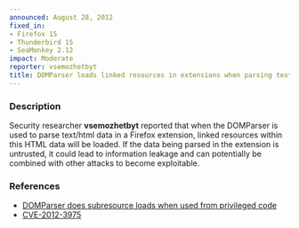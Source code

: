 ```yaml
---
announced: August 28, 2012
fixed_in:
- Firefox 15
- Thunderbird 15
- SeaMonkey 2.12
impact: Moderate
reporter: vsemozhetbyt
title: DOMParser loads linked resources in extensions when parsing text/html
---
```


<h3>Description</h3>

<p>Security researcher <strong>vsemozhetbyt</strong> reported that when the
DOMParser is used to parse text/html data in a Firefox extension, linked
resources within this HTML data will be loaded. If the data being parsed in the
extension is untrusted, it could lead to information leakage and can
potentially be combined with other attacks to become exploitable.
</p>


<h3>References</h3>

<ul>
  <li><a href="https://bugzilla.mozilla.org/show_bug.cgi?id=770684">
       DOMParser does subresource loads when used from privileged code</a></li>
  <li><a href="http://cve.mitre.org/cgi-bin/cvename.cgi?name=CVE-2012-3975" class="ex-ref">CVE-2012-3975</a></li>
</ul>



